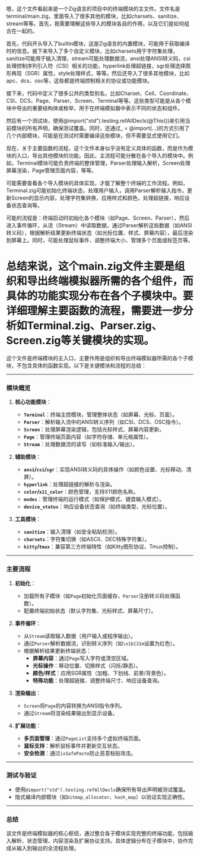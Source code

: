 嗯，这个文件看起来是一个Zig语言的项目中的终端模块的主文件。文件名是terminal/main.zig，里面导入了很多其他的模块，比如charsets、sanitize、stream等等。首先，我需要理解这些导入的模块各自的作用，以及它们是如何组合在一起的。

首先，代码开头导入了builtin模块，这是Zig语言的内置模块，可能用于获取编译时的信息。接下来导入了多个自定义模块，比如charsets用于字符集处理，sanitize可能用于输入清理，stream可能处理数据流，ansi处理ANSI转义码，csi处理控制序列引入符（CSI）相关的功能，hyperlink处理超链接，sgr处理选择图形再现（SGR）属性，style处理样式，等等。然后还导入了很多其他模块，比如apc、dcs、osc等，这些都是终端控制相关的协议或功能模块。

接下来，代码中定义了很多公共的类型别名，比如Charset、Cell、Coordinate、CSI、DCS、Page、Parser、Screen、Terminal等等。这些类型可能是从各个模块中导出的重要结构体或枚举，用于在终端模拟器中表示不同的状态和组件。

然后有一个测试块，使用@import("std").testing.refAllDecls(@This())来引用当前模块的所有声明，确保测试覆盖。同时，还通过_ = @import(...)的方式引用了几个内部模块，可能是在测试时需要编译这些模块，但不需要显式使用它们。

现在，关于主要函数的流程，这个文件本身似乎没有定义具体的函数，而是作为模块的入口，导出其他模块的功能。因此，主流程可能分散在各个导入的模块中。例如，Terminal模块可能负责终端的整体管理，Parser处理输入解析，Screen处理屏幕渲染，Page管理页面内容，等等。

可能需要查看各个导入模块的具体实现，才能了解整个终端的工作流程。例如，Terminal.zig可能初始化终端状态，处理用户输入，调用Parser解析输入指令，更新Screen的显示内容，处理字符集转换，应用样式和颜色，处理超链接，响应设备状态查询等。

可能的流程是：终端启动时初始化各个模块（如Page、Screen、Parser），然后进入事件循环，从流（Stream）中读取数据，通过Parser解析这些数据（如ANSI转义码），根据解析结果更新终端状态（如光标位置、样式、屏幕内容），最后渲染到屏幕上。同时，可能处理鼠标事件、调整终端大小、管理多个页面或标签页等。

总结来说，这个main.zig文件主要是组织和导出终端模拟器所需的各个组件，而具体的功能实现分布在各个子模块中。要详细理解主要函数的流程，需要进一步分析如Terminal.zig、Parser.zig、Screen.zig等关键模块的实现。
================================================
这个文件是终端模块的主入口，主要作用是组织和导出终端模拟器所需的各个子模块，不包含具体的函数实现。以下是关键模块和流程的总结：

---

### **模块概览**
1. **核心功能模块**：
   - **`Terminal`**：终端主控模块，管理整体状态（如屏幕、光标、页面）。
   - **`Parser`**：解析输入流中的ANSI转义序列（如CSI、DCS、OSC指令）。
   - **`Screen`**：处理屏幕渲染逻辑，包括光标样式、屏幕内容更新。
   - **`Page`**：管理终端页面内容（如字符存储、单元格属性）。
   - **`Stream`**：处理数据流的读写（如标准输入/输出）。

2. **辅助模块**：
   - **`ansi`/`csi`/`sgr`**：实现ANSI转义码的具体操作（如颜色设置、光标移动、清屏）。
   - **`hyperlink`**：处理超链接的解析与渲染。
   - **`color`/`x11_color`**：颜色管理，支持X11颜色名称。
   - **`modes`**：管理终端的运行模式（如保护模式、键盘输入模式）。
   - **`device_status`**：响应设备状态查询（如终端类型、光标位置）。

3. **工具模块**：
   - **`sanitize`**：输入清理（如安全粘贴检测）。
   - **`charsets`**：字符集切换（如ASCII、DEC特殊字符集）。
   - **`kitty`/`tmux`**：兼容第三方终端特性（如Kitty图形协议、Tmux控制）。

---

### **主要流程**
1. **初始化**：
   - 加载所有子模块（如`Page`初始化页面缓存，`Parser`注册转义码处理函数）。
   - 配置终端初始状态（默认字符集、光标样式、屏幕尺寸）。

2. **事件循环**：
   - 从`Stream`读取输入数据（用户输入或程序输出）。
   - 通过`Parser`解析数据流，识别转义序列（如`\x1b[31m`设置为红色）。
   - 根据解析结果更新终端状态：
     - **屏幕内容**：通过`Page`写入字符或清空区域。
     - **光标操作**：移动位置、切换样式（闪烁/静态）。
     - **颜色/样式**：应用SGR属性（加粗、下划线、前景/背景色）。
     - **特殊功能**：处理超链接、调整终端尺寸、响应设备查询。

3. **渲染输出**：
   - `Screen`将`Page`的内容转换为ANSI指令序列。
   - 通过`Stream`将渲染结果输出到显示设备。

4. **扩展功能**：
   - **多页面管理**：通过`PageList`支持多个虚拟终端页面。
   - **鼠标支持**：解析鼠标事件并更新交互状态。
   - **安全检测**：通过`isSafePaste`防止恶意粘贴攻击。

---

### **测试与验证**
- 使用`@import("std").testing.refAllDecls`确保所有导出声明被测试覆盖。
- 隐式编译内部模块（如`bitmap_allocator`、`hash_map`）以验证实现正确性。

---

### **总结**
该文件是终端模拟器的核心枢纽，通过整合各子模块实现完整的终端功能，包括输入解析、状态管理、内容渲染及扩展协议支持。具体逻辑分布在子模块中，协作完成从输入到输出的全流程处理。